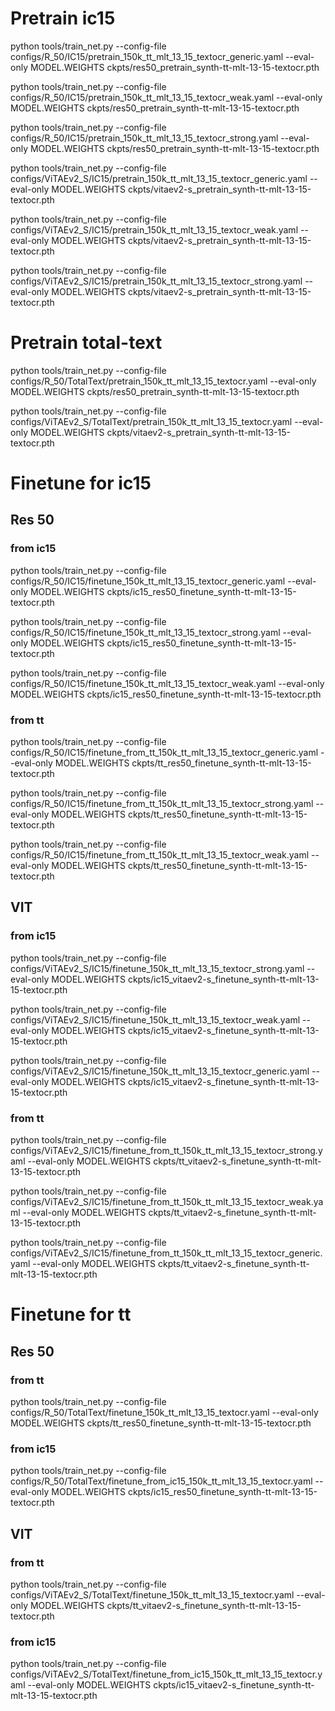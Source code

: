 





# Pretrain ic15 

python tools/train_net.py --config-file configs/R_50/IC15/pretrain_150k_tt_mlt_13_15_textocr_generic.yaml --eval-only MODEL.WEIGHTS ckpts/res50_pretrain_synth-tt-mlt-13-15-textocr.pth

python tools/train_net.py --config-file configs/R_50/IC15/pretrain_150k_tt_mlt_13_15_textocr_weak.yaml --eval-only MODEL.WEIGHTS ckpts/res50_pretrain_synth-tt-mlt-13-15-textocr.pth

python tools/train_net.py --config-file configs/R_50/IC15/pretrain_150k_tt_mlt_13_15_textocr_strong.yaml --eval-only MODEL.WEIGHTS ckpts/res50_pretrain_synth-tt-mlt-13-15-textocr.pth



python tools/train_net.py --config-file configs/ViTAEv2_S/IC15/pretrain_150k_tt_mlt_13_15_textocr_generic.yaml --eval-only MODEL.WEIGHTS ckpts/vitaev2-s_pretrain_synth-tt-mlt-13-15-textocr.pth

python tools/train_net.py --config-file configs/ViTAEv2_S/IC15/pretrain_150k_tt_mlt_13_15_textocr_weak.yaml --eval-only MODEL.WEIGHTS ckpts/vitaev2-s_pretrain_synth-tt-mlt-13-15-textocr.pth

python tools/train_net.py --config-file configs/ViTAEv2_S/IC15/pretrain_150k_tt_mlt_13_15_textocr_strong.yaml --eval-only MODEL.WEIGHTS ckpts/vitaev2-s_pretrain_synth-tt-mlt-13-15-textocr.pth


# Pretrain total-text

python tools/train_net.py --config-file configs/R_50/TotalText/pretrain_150k_tt_mlt_13_15_textocr.yaml --eval-only MODEL.WEIGHTS ckpts/res50_pretrain_synth-tt-mlt-13-15-textocr.pth

python tools/train_net.py --config-file configs/ViTAEv2_S/TotalText/pretrain_150k_tt_mlt_13_15_textocr.yaml --eval-only MODEL.WEIGHTS ckpts/vitaev2-s_pretrain_synth-tt-mlt-13-15-textocr.pth





# Finetune for ic15 

## Res 50 

### from ic15
python tools/train_net.py --config-file configs/R_50/IC15/finetune_150k_tt_mlt_13_15_textocr_generic.yaml --eval-only MODEL.WEIGHTS ckpts/ic15_res50_finetune_synth-tt-mlt-13-15-textocr.pth

python tools/train_net.py --config-file configs/R_50/IC15/finetune_150k_tt_mlt_13_15_textocr_strong.yaml --eval-only MODEL.WEIGHTS ckpts/ic15_res50_finetune_synth-tt-mlt-13-15-textocr.pth

python tools/train_net.py --config-file configs/R_50/IC15/finetune_150k_tt_mlt_13_15_textocr_weak.yaml --eval-only MODEL.WEIGHTS ckpts/ic15_res50_finetune_synth-tt-mlt-13-15-textocr.pth

### from tt
python tools/train_net.py --config-file configs/R_50/IC15/finetune_from_tt_150k_tt_mlt_13_15_textocr_generic.yaml --eval-only MODEL.WEIGHTS ckpts/tt_res50_finetune_synth-tt-mlt-13-15-textocr.pth

python tools/train_net.py --config-file configs/R_50/IC15/finetune_from_tt_150k_tt_mlt_13_15_textocr_strong.yaml --eval-only MODEL.WEIGHTS ckpts/tt_res50_finetune_synth-tt-mlt-13-15-textocr.pth

python tools/train_net.py --config-file configs/R_50/IC15/finetune_from_tt_150k_tt_mlt_13_15_textocr_weak.yaml --eval-only MODEL.WEIGHTS ckpts/tt_res50_finetune_synth-tt-mlt-13-15-textocr.pth

## VIT

### from ic15
python tools/train_net.py --config-file configs/ViTAEv2_S/IC15/finetune_150k_tt_mlt_13_15_textocr_strong.yaml --eval-only MODEL.WEIGHTS ckpts/ic15_vitaev2-s_finetune_synth-tt-mlt-13-15-textocr.pth

python tools/train_net.py --config-file configs/ViTAEv2_S/IC15/finetune_150k_tt_mlt_13_15_textocr_weak.yaml --eval-only MODEL.WEIGHTS ckpts/ic15_vitaev2-s_finetune_synth-tt-mlt-13-15-textocr.pth

python tools/train_net.py --config-file configs/ViTAEv2_S/IC15/finetune_150k_tt_mlt_13_15_textocr_generic.yaml --eval-only MODEL.WEIGHTS ckpts/ic15_vitaev2-s_finetune_synth-tt-mlt-13-15-textocr.pth

### from tt
python tools/train_net.py --config-file configs/ViTAEv2_S/IC15/finetune_from_tt_150k_tt_mlt_13_15_textocr_strong.yaml --eval-only MODEL.WEIGHTS ckpts/tt_vitaev2-s_finetune_synth-tt-mlt-13-15-textocr.pth

python tools/train_net.py --config-file configs/ViTAEv2_S/IC15/finetune_from_tt_150k_tt_mlt_13_15_textocr_weak.yaml --eval-only MODEL.WEIGHTS ckpts/tt_vitaev2-s_finetune_synth-tt-mlt-13-15-textocr.pth

python tools/train_net.py --config-file configs/ViTAEv2_S/IC15/finetune_from_tt_150k_tt_mlt_13_15_textocr_generic.yaml --eval-only MODEL.WEIGHTS ckpts/tt_vitaev2-s_finetune_synth-tt-mlt-13-15-textocr.pth




# Finetune for tt

## Res 50

### from tt
python tools/train_net.py --config-file configs/R_50/TotalText/finetune_150k_tt_mlt_13_15_textocr.yaml --eval-only MODEL.WEIGHTS ckpts/tt_res50_finetune_synth-tt-mlt-13-15-textocr.pth
### from ic15
python tools/train_net.py --config-file configs/R_50/TotalText/finetune_from_ic15_150k_tt_mlt_13_15_textocr.yaml --eval-only MODEL.WEIGHTS ckpts/ic15_res50_finetune_synth-tt-mlt-13-15-textocr.pth
## VIT

### from tt
python tools/train_net.py --config-file configs/ViTAEv2_S/TotalText/finetune_150k_tt_mlt_13_15_textocr.yaml --eval-only MODEL.WEIGHTS ckpts/tt_vitaev2-s_finetune_synth-tt-mlt-13-15-textocr.pth
### from ic15

python tools/train_net.py --config-file configs/ViTAEv2_S/TotalText/finetune_from_ic15_150k_tt_mlt_13_15_textocr.yaml --eval-only MODEL.WEIGHTS ckpts/ic15_vitaev2-s_finetune_synth-tt-mlt-13-15-textocr.pth